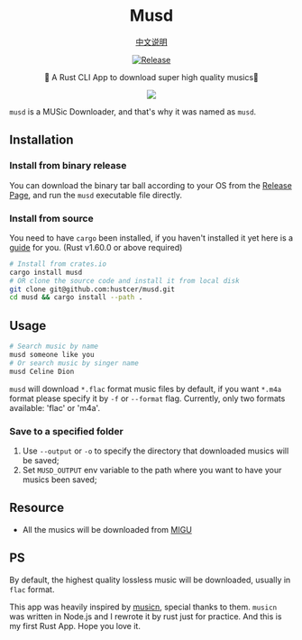 <div align="center">

# Musd

[中文说明](README.zh-CN.md)

[![Release](https://github.com/hustcer/musd/actions/workflows/release.yaml/badge.svg)](https://github.com/hustcer/musd/actions/workflows/release.yaml)

🎵 A Rust CLI App to download super high quality musics🎵

![](https://img.alicdn.com/imgextra/i1/O1CN01oWvzdy1xIPUyZEyAK_!!6000000006420-1-tps-1964-878.gif)

</div>

`musd` is a MUSic Downloader, and that's why it was named as `musd`.

## Installation

### Install from binary release

You can download the binary tar ball according to your OS from the [Release Page](https://github.com/hustcer/musd/releases), and run the `musd` executable file directly.

### Install from source

You need to have `cargo` been installed, if you haven't installed it yet here is a [guide](https://www.rust-lang.org/tools/install) for you. (Rust v1.60.0 or above required)

```bash
# Install from crates.io
cargo install musd
# OR clone the source code and install it from local disk
git clone git@github.com:hustcer/musd.git
cd musd && cargo install --path .
```

## Usage

```bash
# Search music by name
musd someone like you
# Or search music by singer name
musd Celine Dion
```

`musd` will download `*.flac` format music files by default, if you want `*.m4a` format please specify it by `-f` or `--format` flag. Currently, only two formats available: 'flac' or 'm4a'.

### Save to a specified folder

1. Use `--output` or `-o` to specify the directory that downloaded musics will be saved;
2. Set `MUSD_OUTPUT` env variable to the path where you want to have your musics been saved;

## Resource

- All the musics will be downloaded from [MIGU](https://music.migu.cn/)

## PS

By default, the highest quality lossless music will be downloaded, usually in `flac` format.

This app was heavily inspired by [musicn](https://github.com/zonemeen/musicn), special thanks to them.
`musicn` was written in Node.js and I rewrote it by rust just for practice. And this is my first Rust App.
Hope you love it.

